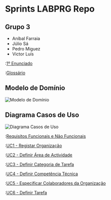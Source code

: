 # Sprints LABPRG Repo

## Grupo 3

- Aníbal Farraia
- Júlio Sá
- Pedro Miguez
- Victor Luís

:[1º Enunciado](Análise/Enunciado.md)

:[Glossário](Análise/Glossario.md)

## Modelo de Domínio

![Modelo de Domínio](Análise\Modelo_Domínio.png)

## Diagrama Casos de Uso

![Diagrama Casos de Uso](Análise\UseCaseDiagram.png)

:[Requisitos Funcionais e Não Funcionais](Análise/Requisitos_Funcionais&FURPS+.md)

:[UC1 - Registar Organização](Análise/UC1_Registar_Organização/UC1.md)

:[UC2 - Definir Área de Actividade](Análise/UC2_Definir_Área_de_Actividade/UC2.md)

:[UC3 - Definir Categoria de Tarefa](Análise/UC3_Definir_Categoria_de_Tarefa/UC3.md)

:[UC4 - Definir Competência Técnica](Análise/UC4_Definir_Competência_Técnica\UC4.md)

:[UC5 - Especificar Colaboradores da Organização](Análise/UC5_Especificar_Colaboradores_da_Organização/UC5.md)

:[UC6 - Definir Tarefa](Análise/UC6_Definir_Tarefa/UC6.md)
